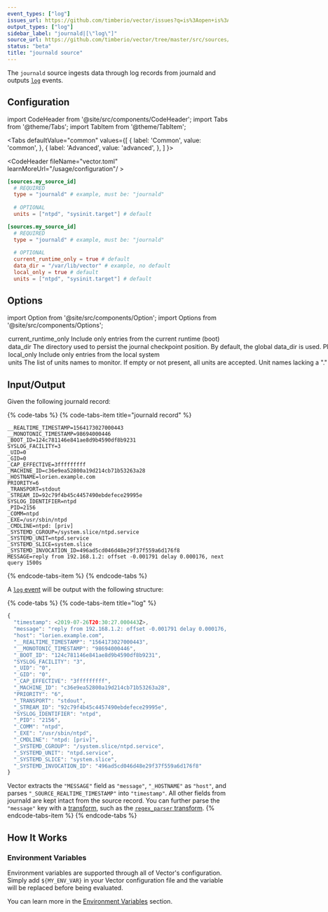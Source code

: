 ```yaml
---
event_types: ["log"]
issues_url: https://github.com/timberio/vector/issues?q=is%3Aopen+is%3Aissue+label%3A%22source%3A+journald%22
output_types: ["log"]
sidebar_label: "journald|[\"log\"]"
source_url: https://github.com/timberio/vector/tree/master/src/sources/journald.rs
status: "beta"
title: "journald source" 
---
```


The `journald` source ingests data through log records from journald and outputs [`log`][docs.data-model.log] events.

## Configuration

import CodeHeader from '@site/src/components/CodeHeader';
import Tabs from '@theme/Tabs';
import TabItem from '@theme/TabItem';

<Tabs
  defaultValue="common"
  values={[
    { label: 'Common', value: 'common', },
    { label: 'Advanced', value: 'advanced', },
  ]
}>
<TabItem value="common">

<CodeHeader fileName="vector.toml" learnMoreUrl="/usage/configuration"/ >

```toml
[sources.my_source_id]
  # REQUIRED
  type = "journald" # example, must be: "journald"
  
  # OPTIONAL
  units = ["ntpd", "sysinit.target"] # default
```

</TabItem>
<TabItem value="advanced">

<CodeHeader fileName="vector.toml" learnMoreUrl="/usage/configuration" />

```toml
[sources.my_source_id]
  # REQUIRED
  type = "journald" # example, must be: "journald"
  
  # OPTIONAL
  current_runtime_only = true # default
  data_dir = "/var/lib/vector" # example, no default
  local_only = true # default
  units = ["ntpd", "sysinit.target"] # default
```

</TabItem>

</Tabs>

## Options

import Option from '@site/src/components/Option';
import Options from '@site/src/components/Options';

<Options filters={true}>


<Option
  common={false}
  defaultValue={true}
  enumValues={null}
  examples={[true,false]}
  name={"current_runtime_only"}
  nullable={true}
  path={null}
  relevantWhen={null}
  required={false}
  type={"bool"}
  unit={null}>

### current_runtime_only

Include only entries from the current runtime (boot)


</Option>


<Option
  common={false}
  defaultValue={null}
  enumValues={null}
  examples={["/var/lib/vector"]}
  name={"data_dir"}
  nullable={true}
  path={null}
  relevantWhen={null}
  required={false}
  type={"string"}
  unit={null}>

### data_dir

The directory used to persist the journal checkpoint position. By default, the global `data_dir` is used. Please make sure the Vector project has write permissions to this dir. 


</Option>


<Option
  common={false}
  defaultValue={true}
  enumValues={null}
  examples={[true,false]}
  name={"local_only"}
  nullable={true}
  path={null}
  relevantWhen={null}
  required={false}
  type={"bool"}
  unit={null}>

### local_only

Include only entries from the local system


</Option>


<Option
  common={true}
  defaultValue={[]}
  enumValues={null}
  examples={[["ntpd","sysinit.target"]]}
  name={"units"}
  nullable={true}
  path={null}
  relevantWhen={null}
  required={false}
  type={"[string]"}
  unit={null}>

### units

The list of units names to monitor. If empty or not present, all units are accepted. Unit names lacking a `"."` will have `".service"` appended to make them a valid service unit name.


</Option>


</Options>

## Input/Output

Given the following journald record:

{% code-tabs %}
{% code-tabs-item title="journald record" %}

```
__REALTIME_TIMESTAMP=1564173027000443
__MONOTONIC_TIMESTAMP=98694000446
_BOOT_ID=124c781146e841ae8d9b4590df8b9231
SYSLOG_FACILITY=3
_UID=0
_GID=0
_CAP_EFFECTIVE=3fffffffff
_MACHINE_ID=c36e9ea52800a19d214cb71b53263a28
_HOSTNAME=lorien.example.com
PRIORITY=6
_TRANSPORT=stdout
_STREAM_ID=92c79f4b45c4457490ebdefece29995e
SYSLOG_IDENTIFIER=ntpd
_PID=2156
_COMM=ntpd
_EXE=/usr/sbin/ntpd
_CMDLINE=ntpd: [priv]
_SYSTEMD_CGROUP=/system.slice/ntpd.service
_SYSTEMD_UNIT=ntpd.service
_SYSTEMD_SLICE=system.slice
_SYSTEMD_INVOCATION_ID=496ad5cd046d48e29f37f559a6d176f8
MESSAGE=reply from 192.168.1.2: offset -0.001791 delay 0.000176, next query 1500s
```
{% endcode-tabs-item %}
{% endcode-tabs %}

A [`log` event][docs.data-model.log] will be output with the following structure:

{% code-tabs %}
{% code-tabs-item title="log" %}
```javascript
{
  "timestamp": <2019-07-26T20:30:27.000443Z>,
  "message": "reply from 192.168.1.2: offset -0.001791 delay 0.000176, next query 1500s",
  "host": "lorien.example.com",
  "__REALTIME_TIMESTAMP": "1564173027000443",
  "__MONOTONIC_TIMESTAMP": "98694000446",
  "_BOOT_ID": "124c781146e841ae8d9b4590df8b9231",
  "SYSLOG_FACILITY": "3",
  "_UID": "0",
  "_GID": "0",
  "_CAP_EFFECTIVE": "3fffffffff",
  "_MACHINE_ID": "c36e9ea52800a19d214cb71b53263a28",
  "PRIORITY": "6",
  "_TRANSPORT": "stdout",
  "_STREAM_ID": "92c79f4b45c4457490ebdefece29995e",
  "SYSLOG_IDENTIFIER": "ntpd",
  "_PID": "2156",
  "_COMM": "ntpd",
  "_EXE": "/usr/sbin/ntpd",
  "_CMDLINE": "ntpd: [priv]",
  "_SYSTEMD_CGROUP": "/system.slice/ntpd.service",
  "_SYSTEMD_UNIT": "ntpd.service",
  "_SYSTEMD_SLICE": "system.slice",
  "_SYSTEMD_INVOCATION_ID": "496ad5cd046d48e29f37f559a6d176f8"
}
```

Vector extracts the `"MESSAGE"` field as `"message"`, `"_HOSTNAME"` as
`"host"`, and parses `"_SOURCE_REALTIME_TIMESTAMP"` into `"timestamp"`. All
other fields from journald are kept intact from the source record. You can
further parse the `"message"` key with a [transform][docs.transforms], such as
the [`regex_parser` transform][docs.transforms.regex_parser].
{% endcode-tabs-item %}
{% endcode-tabs %}

## How It Works

### Environment Variables

Environment variables are supported through all of Vector's configuration.
Simply add `${MY_ENV_VAR}` in your Vector configuration file and the variable
will be replaced before being evaluated.

You can learn more in the [Environment Variables][docs.configuration#environment-variables]
section.


[docs.configuration#environment-variables]: ../../../usage/configuration#environment-variables
[docs.data-model.log]: ../../../about/data-model/log.md
[docs.transforms.regex_parser]: ../../../usage/configuration/transforms/regex_parser.md
[docs.transforms]: ../../../usage/configuration/transforms
